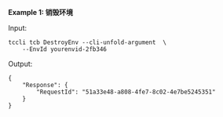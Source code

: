 **Example 1: 销毁环境**



Input: 

```
tccli tcb DestroyEnv --cli-unfold-argument  \
    --EnvId yourenvid-2fb346
```

Output: 
```
{
    "Response": {
        "RequestId": "51a33e48-a808-4fe7-8c02-4e7be5245351"
    }
}
```

